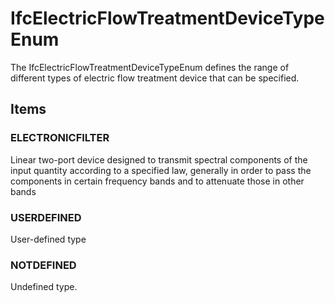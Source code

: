 # IfcElectricFlowTreatmentDeviceTypeEnum

The IfcElectricFlowTreatmentDeviceTypeEnum defines the range of different types of electric flow treatment device that can be specified.
<!-- end of short definition -->

## Items

### ELECTRONICFILTER
Linear two-port device designed to transmit spectral components of the input quantity according to a specified law, generally in order to pass the components in certain frequency bands and to attenuate those in other bands

### USERDEFINED
User-defined type

### NOTDEFINED
Undefined type.
